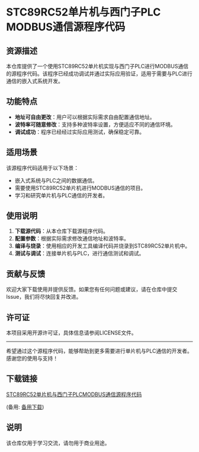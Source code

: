 # STC89RC52单片机与西门子PLC MODBUS通信源程序代码

## 资源描述

本仓库提供了一个使用STC89RC52单片机实现与西门子PLC进行MODBUS通信的源程序代码。该程序已经成功调试并通过实际应用验证，适用于需要与PLC进行通信的嵌入式系统开发。

## 功能特点

- **地址可自由更改**：用户可以根据实际需求自由配置通信地址。
- **波特率可随意修改**：支持多种波特率设置，方便适应不同的通信环境。
- **调试成功**：程序已经经过实际应用测试，确保稳定可靠。

## 适用场景

该源程序代码适用于以下场景：

- 嵌入式系统与PLC之间的数据通信。
- 需要使用STC89RC52单片机进行MODBUS通信的项目。
- 学习和研究单片机与PLC通信的开发者。

## 使用说明

1. **下载源代码**：从本仓库下载源程序代码。
2. **配置参数**：根据实际需求修改通信地址和波特率。
3. **编译与烧录**：使用相应的开发工具编译代码并烧录到STC89RC52单片机中。
4. **测试与调试**：连接单片机与PLC，进行通信测试和调试。

## 贡献与反馈

欢迎大家下载使用并提供反馈。如果您有任何问题或建议，请在仓库中提交Issue，我们将尽快回复并改进。

## 许可证

本项目采用开源许可证，具体信息请参阅LICENSE文件。

---

希望通过这个源程序代码，能够帮助到更多需要进行单片机与PLC通信的开发者。感谢您的使用与支持！

## 下载链接
[STC89RC52单片机与西门子PLCMODBUS通信源程序代码](https://pan.quark.cn/s/120994d8fb63) 

(备用: [备用下载](https://pan.baidu.com/s/1OtAU4SglDBuwutEQnB2aWg?pwd=1234))

## 说明

该仓库仅用于学习交流，请勿用于商业用途。
